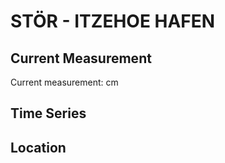 # STÖR - ITZEHOE HAFEN

## Current Measurement

Current measurement: <Value topic="rivers/pegel-online/STÖR/ITZEHOE_HAFEN/measurementValue"/> cm

## Time Series

<TimeSeries topic="rivers/pegel-online/STÖR/ITZEHOE_HAFEN/measurementValue" period="week" />

## Location

<WorldMap>
  <Marker lat="53.92445902391436" lon="9.500604517047933" labelTopic="rivers/pegel-online/STÖR/ITZEHOE_HAFEN" />
</WorldMap>
